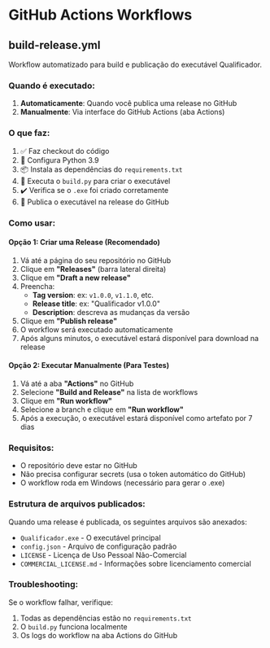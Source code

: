 # GitHub Actions Workflows

## build-release.yml

Workflow automatizado para build e publicação do executável Qualificador.

### Quando é executado:

1. **Automaticamente**: Quando você publica uma release no GitHub
2. **Manualmente**: Via interface do GitHub Actions (aba Actions)

### O que faz:

1. ✅ Faz checkout do código
2. 🐍 Configura Python 3.9
3. 📦 Instala as dependências do `requirements.txt`
4. 🔨 Executa o `build.py` para criar o executável
5. ✔️ Verifica se o `.exe` foi criado corretamente
6. 🚀 Publica o executável na release do GitHub

### Como usar:

#### Opção 1: Criar uma Release (Recomendado)

1. Vá até a página do seu repositório no GitHub
2. Clique em **"Releases"** (barra lateral direita)
3. Clique em **"Draft a new release"**
4. Preencha:
   - **Tag version**: ex: `v1.0.0`, `v1.1.0`, etc.
   - **Release title**: ex: "Qualificador v1.0.0"
   - **Description**: descreva as mudanças da versão
5. Clique em **"Publish release"**
6. O workflow será executado automaticamente
7. Após alguns minutos, o executável estará disponível para download na release

#### Opção 2: Executar Manualmente (Para Testes)

1. Vá até a aba **"Actions"** no GitHub
2. Selecione **"Build and Release"** na lista de workflows
3. Clique em **"Run workflow"**
4. Selecione a branch e clique em **"Run workflow"**
5. Após a execução, o executável estará disponível como artefato por 7 dias

### Requisitos:

- O repositório deve estar no GitHub
- Não precisa configurar secrets (usa o token automático do GitHub)
- O workflow roda em Windows (necessário para gerar o .exe)

### Estrutura de arquivos publicados:

Quando uma release é publicada, os seguintes arquivos são anexados:
- `Qualificador.exe` - O executável principal
- `config.json` - Arquivo de configuração padrão
- `LICENSE` - Licença de Uso Pessoal Não-Comercial
- `COMMERCIAL_LICENSE.md` - Informações sobre licenciamento comercial

### Troubleshooting:

Se o workflow falhar, verifique:
1. Todas as dependências estão no `requirements.txt`
2. O `build.py` funciona localmente
3. Os logs do workflow na aba Actions do GitHub

